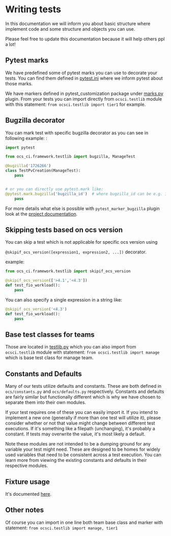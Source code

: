 # Writing tests

In this documentation we will inform you about basic structure where implement
code and some structure and objects you can use.

Please feel free to update this documentation because it will help others ppl
a lot!

## Pytest marks

We have predefined some of pytest marks you can use to decorate your tests.
You can find them defined in [pytest.ini](https://github.com/red-hat-storage/ocs-ci/tree/master/pytest.ini) where we inform
pytest about those marks.

We have markers defined in pytest_customization package under
[marks.py](https://github.com/red-hat-storage/ocs-ci/tree/master/ocs_ci/framework/pytest_customization/marks.py) plugin. From your tests you
can import directly from `ocsci.testlib` module with this statement:
`from ocsci.testlib import tier1` for example.

## Bugzilla decorator

You can mark test with specific bugzilla decorator as you can see in following
example:
:
```python
import pytest

from ocs_ci.framework.testlib import bugzilla, ManageTest

@bugzilla('1726266')
class TestPvCreation(ManageTest):
    pass


# or you can directly use pytest.mark like:
@pytest.mark.bugzilla('bugzilla_id')  # where bugzilla_id can be e.g. 1726266
    pass
```

For more details what else is possible with `pytest_marker_bugzilla` plugin
look at the
[project documentation](https://github.com/eanxgeek/pytest_marker_bugzilla).

## Skipping tests based on ocs version

You can skip a test which is not applicable for specific ocs version using

```@skipif_ocs_version([expression1, expression2, ...])``` decorator.

example:
```python
from ocs_ci.framework.testlib import skipif_ocs_version

@skipif_ocs_version(['>4.1','<4.3'])
def test_fio_workload():
    pass
```

You can also specify a single expression in a string like:
```python
@skipif_ocs_version('<4.3')
def test_fio_workload():
    pass
```

## Base test classes for teams

Those are located in [testlib.py](https://github.com/red-hat-storage/ocs-ci/tree/master/ocs_ci/framework/testlib.py) which you can also
import from `ocsci.testlib` module with statement:
`from ocsci.testlib import manage` which is base test class for manage team.


## Constants and Defaults

Many of our tests utilize defaults and constants. These are both defined in
`ocs/constants.py` and `ocs/defaults.py` respectively. Constants and defaults
are fairly similar but functionally different which is why we have chosen
to separate them into their own modules.

If your test requires one of these you can easily import it.
If you intend to implement a new one (generally if more than one test will
utilize it), please consider whether or not that value might change between
different test executions. If it's something like a filepath (unchanging),
it's probably a constant. If tests may overwrite the value, it's most likely a
default.

Note these modules are not intended to be a dumping ground for any variable
your test might need. These are designed to be homes for widely used variables
that need to be consistent across a test execution. You can learn more from
viewing the existing constants and defaults in their respective modules.

## Fixture usage

It's documented [here](./fixture_usage.md).

## Other notes

Of course you can import in one line both team base class and marker with
statement: `from ocsci.testlib import manage, tier1`
